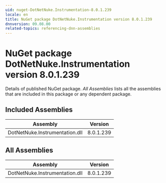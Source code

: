 ```yaml
---
uid: nuget-DotNetNuke.Instrumentation-8.0.1.239
locale: en
title: NuGet package DotNetNuke.Instrumentation version 8.0.1.239
dnnversion: 09.08.00
related-topics: referencing-dnn-assemblies
---
```


# NuGet package DotNetNuke.Instrumentation version 8.0.1.239
Details of published NuGet package.
*All Assemblies* lists all the assemblies that are included in this package or any dependent package.

## Included Assemblies

|Assembly|Version|
|---|---|
|DotNetNuke.Instrumentation.dll|8.0.1.239|

## All Assemblies

|Assembly|Version|
|---|---|
|DotNetNuke.Instrumentation.dll|8.0.1.239|

